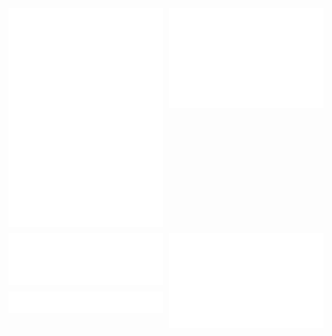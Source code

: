 <div style="display: flex; flex-wrap: wrap;">
  <div style="flex: 1; margin-right: 10px;">
    <img src="github-metrics.svg" alt="GitHub Metrics" width="100%" style="vertical-align: top;"/>
  </div>
  <div style="flex: 1;">
    <img src="iso_calender.svg" alt="ISO Calendar" width="100%" style="vertical-align: top;"/>
  </div>
</div>

<div style="display: flex; flex-wrap: wrap; margin-top: 10px;">
  <div style="flex: 1; margin-right: 10px;">
    <img src="metrics.plugin.languages.indepth.svg" alt="In-depth Languages" width="100%" style="vertical-align: top;"/>
    <div style="margin-top: 10px;">
  <img src="contributions.svg" alt="Contributions" width="100%" style="vertical-align: top;"/>
</div>

  </div>
  <div style="flex: 1;">
    <img src="metrics.plugin.activity.svg" alt="Plugin Activity" width="100%" style="vertical-align: top;"/>
  </div>
</div>

